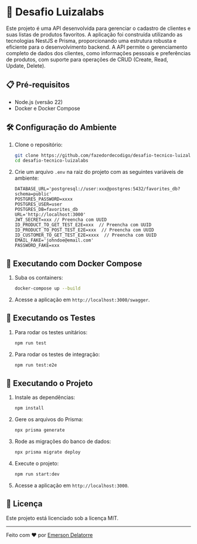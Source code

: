 # 🚀 Desafio Luizalabs

Este projeto é uma API desenvolvida para gerenciar o cadastro de clientes e suas listas de produtos favoritos. A aplicação foi construída utilizando as tecnologias NestJS e Prisma, proporcionando uma estrutura robusta e eficiente para o desenvolvimento backend. A API permite o gerenciamento completo de dados dos clientes, como informações pessoais e preferências de produtos, com suporte para operações de CRUD (Create, Read, Update, Delete).

## 📋 Pré-requisitos

- Node.js (versão 22)
- Docker e Docker Compose

## 🛠️ Configuração do Ambiente

1. Clone o repositório:

    ```sh
    git clone https://github.com/fazedordecodigo/desafio-tecnico-luizalabs.git
    cd desafio-tecnico-luizalabs
    ```

2. Crie um arquivo `.env` na raiz do projeto com as seguintes variáveis de ambiente:

    ```env
    DATABASE_URL='postgresql://user:xxx@postgres:5432/favorites_db?schema=public'
    POSTGRES_PASSWORD=xxxx
    POSTGRES_USER=user
    POSTGRES_DB=favorites_db
    URL='http://localhost:3000'
    JWT_SECRET=xxx // Preencha com UUID
    ID_PRODUCT_TO_GET_TEST_E2E=xxx  // Preencha com UUID
    ID_PRODUCT_TO_POST_TEST_E2E=xxx  // Preencha com UUID
    ID_CUSTOMER_TO_GET_TEST_E2E=xxxx  // Preencha com UUID
    EMAIL_FAKE='johndoe@email.com'
    PASSWORD_FAKE=xxx
    ```

## 🐳 Executando com Docker Compose

1. Suba os containers:

    ```sh
    docker-compose up --build
    ```

2. Acesse a aplicação em `http://localhost:3000/swagger`.

## 🧪 Executando os Testes

1. Para rodar os testes unitários:

    ```sh
    npm run test
    ```

2. Para rodar os testes de integração:

    ```sh
    npm run test:e2e
    ```

## 🚀 Executando o Projeto

1. Instale as dependências:

    ```sh
    npm install
    ```

2. Gere os arquivos do Prisma:

    ```sh
    npx prisma generate
    ```

3. Rode as migrações do banco de dados:

    ```sh
    npx prisma migrate deploy
    ```

4. Execute o projeto:

    ```sh
    npm run start:dev
    ```

5. Acesse a aplicação em `http://localhost:3000`.

## 📄 Licença

Este projeto está licenciado sob a licença MIT.

---

Feito com ❤️ por [Emerson Delatorre](https://github.com/fazedordecodigo)
